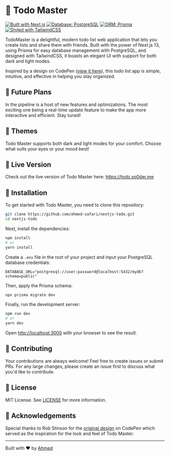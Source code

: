 # 📝 Todo Master


[![Built with Next.js](https://img.shields.io/badge/Built%20with-Next.js-blue)](https://nextjs.org/)
[![Database: PostgreSQL](https://img.shields.io/badge/Database-PostgreSQL-blue)](https://www.postgresql.org/)
[![ORM: Prisma](https://img.shields.io/badge/ORM-Prisma-blue)](https://www.prisma.io/)
[![Styled with TailwindCSS](https://img.shields.io/badge/Styled%20with-TailwindCSS-blue)](https://tailwindcss.com/)

TodoMaster is a delightful, modern todo list web application that lets you create lists and share them with friends. Built with the power of Next.js 13, using Prisma for easy database management with PostgreSQL, and designed with TailwindCSS, it boasts an elegant UI with support for both dark and light modes. 

Inspired by a design on CodePen ([view it here](https://codepen.io/robstinson/pen/YzGLMYw)), this todo list app is simple, intuitive, and effective in helping you stay organized.

## 🚀 Future Plans

In the pipeline is a host of new features and optimizations. The most exciting one being a real-time update feature to make the app more interactive and efficient. Stay tuned!

## 🎨 Themes

Todo Master supports both dark and light modes for your comfort. Choose what suits your eyes or your mood best!

## 🔴 Live Version
Check out the live version of Todo Master here: https://todo.sp0der.me

## 🔧 Installation

To get started with Todo Master, you need to clone this repository:

```bash
git clone https://github.com/ahmed-safari/nextjs-todo.git
cd nextjs-todo
```

Next, install the dependencies:

```bash
npm install
# or
yarn install
```

Create a `.env` file in the root of your project and input your PostgreSQL database credentials:

```env
DATABASE_URL="postgresql://user:password@localhost:5432/mydb?schema=public"
```

Then, apply the Prisma schema:

```bash
npx prisma migrate dev
```

Finally, run the development server:

```bash
npm run dev
# or
yarn dev
```

Open [http://localhost:3000](http://localhost:3000) with your browser to see the result.

## 🙌 Contributing

Your contributions are always welcome! Feel free to create issues or submit PRs. For any large changes, please create an issue first to discuss what you'd like to contribute.

## 📝 License

MIT License. See [LICENSE](LICENSE) for more information.

## 👏 Acknowledgements

Special thanks to Rob Stinson for the [original design](https://codepen.io/robstinson/pen/YzGLMYw) on CodePen which served as the inspiration for the look and feel of Todo Master.

---

Built with ❤️ by [Ahmed](https://instagram.com/710x)
